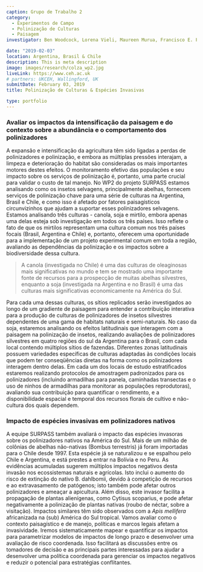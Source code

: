 ```yaml
---
caption: Grupo de Trabalho 2
category:
  - Experimentos de Campo
  - Polinização de Culturas
  - Paisagem
investigator: Ben Woodcock, Lorena Vieli, Maureen Murua, Francisco E. Fonturbel, Carlos Valdivia, Cecilia Smith-Ramirez, Natacha Chacoff, Mariano Devoto, Leonardo Galetto, Carolina Morales, Marina Arbetman, Marcelo Aizen, Agustin Saez, Kayna Agostini, Tiago Mauricio Francoy, Betina Blochtein, Patricia Nunes Silva, Nicolay Leme da Cunha, Rodrigo Yoiti Tsukahara

date: "2019-02-03"
location: Argentina, Brasil & Chile
description: This is meta description
image: images/research/colza_wp2.jpg
liveLink: https://www.ceh.ac.uk
# partners: UKCEH, Wallingford, UK
submitDate: February 03, 2019
title: Polinização de Culturas & Espécies Invasivas

type: portfolio
---
```

### Avaliar os impactos da intensificação da paisagem e do contexto sobre a abundância e o comportamento dos polinizadores
A expansão e intensificação da agricultura têm sido ligadas a perdas de polinizadores e polinização, e embora as múltiplas pressões interajam, a limpeza e deterioração do habitat são consideradas os mais importantes motores destes efeitos. O monitoramento efetivo das populações e seu impacto sobre os serviços de polinização é, portanto, uma parte crucial para validar o custo de tal manejo. No WP2 do projeto SURPASS estamos analisando como os insetos selvagens, principalmente abelhas, fornecem serviços de polinização chave para uma série de culturas na Argentina, Brasil e Chile, e como isso é afetado por fatores paisagísticos circunvizinhos que ajudam a suportar esses polinizadores selvagens. Estamos analisando três culturas - canola, soja e mirtilo, embora apenas uma delas esteja sob investigação em todos os três países. Isso reflete o fato de que os mirtilos representam uma cultura comum nos três países focais (Brasil, Argentina e Chile) e, portanto, oferecem uma oportunidade para a implementação de um projeto experimental comum em toda a região, avaliando as dependências da polinização e os impactos sobre a biodiversidade dessa cultura.


> A canola (investigada no Chile) é uma das culturas de oleaginosas mais significativas no mundo e tem se mostrado uma importante fonte de recursos para a prospecção de muitas abelhas silvestres, enquanto a soja (investigada na Argentina e no Brasil) é uma das culturas mais significativas economicamente na América do Sul.

Para cada uma dessas culturas, os sítios replicados serão investigados ao longo de um gradiente de paisagem para entender a contribuição interativa para a produção de culturas de polinizadores de insetos silvestres dependentes de uma gama de habitats naturais e semi-naturais. No caso da soja, estaremos analisando os efeitos latitudinais que interagem com a paisagem na polinização de insetos, realizando avaliações de polinizadores silvestres em quatro regiões do sul da Argentina para o Brasil, com cada local contendo múltiplos sítios de fazendas. Diferentes zonas latitudinais possuem variedades específicas de culturas adaptadas às condições locais que podem ter conseqüências diretas na forma como os polinizadores interagem dentro delas. Em cada um dos locais de estudo estratificados estaremos realizando protocolos de amostragem padronizados para os polinizadores (incluindo armadilhas para panela, caminhadas transectas e o uso de ninhos de armadilhas para monitorar as populações reprodutoras), avaliando sua contribuição para quantificar o rendimento, e a disponibilidade espacial e temporal dos recursos florais de cultivo e não-cultura dos quais dependem.
### Impacto de espécies invasivas em polinizadores nativos

A equipe SURPASS também avaliará o impacto das espécies invasoras sobre os polinizadores nativos na América do Sul. Mais de um milhão de colônias de abelhas não-nativas (Bombus terrestris) já foram importadas para o Chile desde 1997. Esta espécie já se naturalizou e se espalhou pelo Chile e Argentina, e está prestes a entrar na Bolívia e no Peru. As evidências acumuladas sugerem múltiplos impactos negativos desta invasão nos ecossistemas naturais e agrícolas. Isto inclui o aumento do risco de extinção do nativo B. dahlbomii, devido à competição de recursos e ao extravasamento de patógenos; isto também pode afetar outros polinizadores e ameaçar a apicultura. Além disso, este invasor facilita a propagação de plantas alienígenas, como Cytisus scoparius, e pode afetar negativamente a polinização de plantas nativas (roubo de néctar, sobre a visitação). Impactos similares têm sido observados com a *Apis mellifera* africanizada na (sub) América do Sul tropical. Vamos avaliar como o contexto paisagístico e de manejo, políticas e marcos legais afetam a invasividade. Iremos sistematicamente mapear e quantificar os impactos para parametrizar modelos de impactos de longo prazo e desenvolver uma avaliação de risco coordenada. Isso facilitará as discussões entre os tomadores de decisão e as principais partes interessadas para ajudar a desenvolver uma política coordenada para gerenciar os impactos negativos e reduzir o potencial para estratégias conflitantes.
